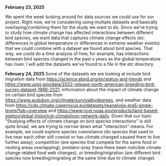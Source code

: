 **February 23, 2025**

We spent the week looking around for data sources we could use for our project. Right now, we're considering using multiple datasets and basically overlaying/combining them for the study we want to do. Since we're trying to study how climate change has affected interactions between different bird species, we want data that captures climate change effects (ex: differences in global temperature or differences in extreme weather events) that we could combine with a dataset we found about bird species. That way, we could do a time analysis of how, for example, has interactions between bird species changed in the past x years as the global temperature has risen. I will add the datasets we've found to a file in the etc directory.

**February 24, 2025**
Some of the datasets we are looking at include bird migration data from https://science.ebird.org/en/status-and-trends and https://www.usgs.gov/data/2022-release-north-american-breeding-bird-survey-dataset-1966-2021, information about the impact of climate change on certain bird species from https://www.audubon.org/climate/survivalbydegrees, and weather data from https://cds.climate.copernicus.eu/datasets/reanalysis-era5-single-levels?tab=overview and https://www.ncei.noaa.gov/products/land-based-station/global-historical-climatology-network-daily. Given that our topic "Studying effects of climate change on bird species interactions" is still quite broad, we are trying to narrow down what "interaction" means. For example, we could explore species coexistance (do species that used to live near each other still coexist or has climate changed caused them to live further away), competition (are species that compete for the same food or nesting areas overlapping), predator-prey (have there been noticible climate change related food web changes), or breeding/migration (are different bird species now breeding/migrating at the same time due to climate change).
